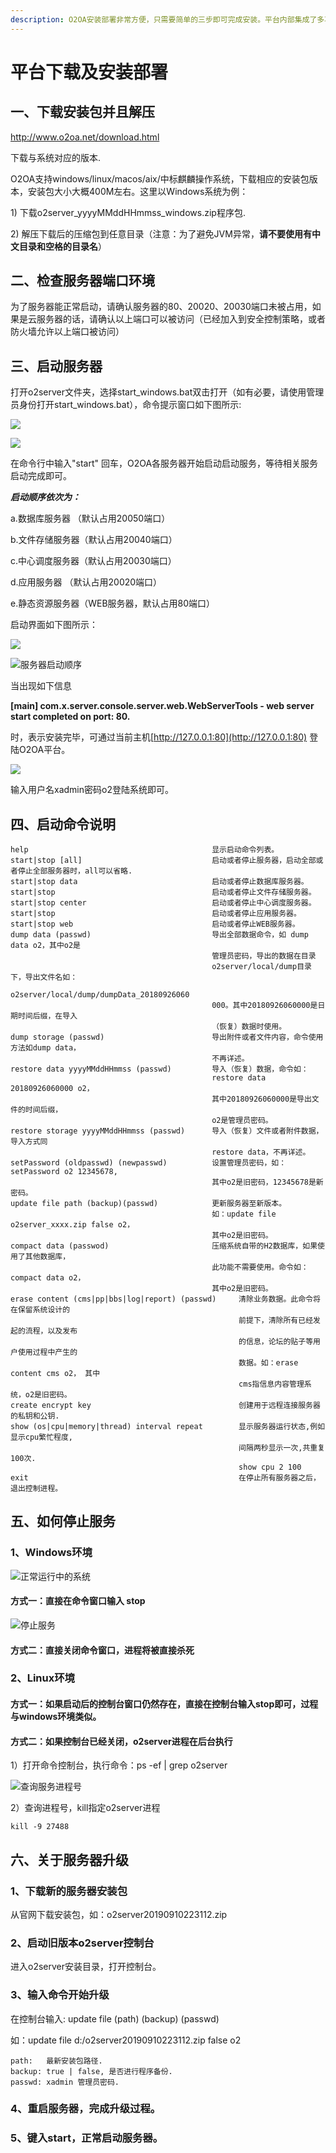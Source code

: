 ```yaml
---
description: O2OA安装部署非常方便，只需要简单的三步即可完成安装。平台内部集成了多项管理命令，可以进行系统升级，管理员密码修改，数据导出恢复等管理操作。
---
```


# 平台下载及安装部署

## 一、下载安装包并且解压

 http://www.o2oa.net/download.html

下载与系统对应的版本.

O2OA支持windows/linux/macos/aix/中标麒麟操作系统，下载相应的安装包版本，安装包大小大概400M左右。这里以Windows系统为例：

1\) 下载o2server\_yyyyMMddHHmmss\_windows.zip程序包.

2\) 解压下载后的压缩包到任意目录（注意：为了避免JVM异常，**请不要使用有中文目录和空格的目录名**）

## 二、检查服务器端口环境

为了服务器能正常启动，请确认服务器的80、20020、20030端口未被占用，如果是云服务器的话，请确认以上端口可以被访问（已经加入到安全控制策略，或者防火墙允许以上端口被访问）

## 三、启动服务器

打开o2server文件夹，选择start\_windows.bat双击打开（如有必要，请使用管理员身份打开start\_windows.bat），命令提示窗口如下图所示:

![](../.gitbook/assets/12a010d5313bea667ded00c148ec84d594a.jpg)

![](file://C:/Users/zhour/Desktop/12a010d5313bea667ded00c148ec84d594a.jpg?lastModify=1565946515)

在命令行中输入"start" 回车，O2OA各服务器开始启动启动服务，等待相关服务启动完成即可。

 _**启动顺序依次为：**_

 a.数据库服务器 （默认占用20050端口）

 b.文件存储服务器（默认占用20040端口）

 c.中心调度服务器（默认占用20030端口）

 d.应用服务器 （默认占用20020端口）

 e.静态资源服务器（WEB服务器，默认占用80端口）

启动界面如下图所示：

![](../.gitbook/assets/image%20%2849%29.png)

![&#x670D;&#x52A1;&#x5668;&#x542F;&#x52A8;&#x987A;&#x5E8F;](file://C:/Users/zhour/Desktop/qidong.jpg?lastModify=1565946515)

当出现如下信息

**\[main\] com.x.server.console.server.web.WebServerTools - web server start completed on port: 80.**

时，表示安装完毕，可通过当前主机[http://127.0.0.1:80](http://127.0.0.1:80) 登陆O2OA平台。

![](https://oscimg.oschina.net/oscnet/27a128076d5b086a5957f406e9b6314e2ac.jpg)

 输入用户名xadmin密码o2登陆系统即可。

## 四、启动命令说明

```text
help                                         显示启动命令列表。
start|stop [all]                             启动或者停止服务器，启动全部或者停止全部服务器时，all可以省略.
start|stop data                              启动或者停止数据库服务器。
start|stop                                   启动或者停止文件存储服务器。
start|stop center                            启动或者停止中心调度服务器。
start|stop                                   启动或者停止应用服务器。
start|stop web                               启动或者停止WEB服务器。
dump data (passwd)                           导出全部数据命令，如 dump data o2，其中o2是
                                             管理员密码，导出的数据在目录
                                             o2server/local/dump目录下，导出文件名如：
                                             o2server/local/dump/dumpData_20180926060
                                             000。其中20180926060000是日期时间后缀，在导入
                                             （恢复）数据时使用。
dump storage (passwd)                        导出附件或者文件内容，命令使用方法如dump data，
                                             不再详述。
restore data yyyyMMddHHmmss (passwd)         导入（恢复）数据，命令如：
                                             restore data 20180926060000 o2，
                                             其中20180926060000是导出文件的时间后缀，
                                             o2是管理员密码。
restore storage yyyyMMddHHmmss (passwd)      导入（恢复）文件或者附件数据，导入方式同
                                             restore data，不再详述。
setPassword (oldpasswd) (newpasswd)          设置管理员密码，如：setPassword o2 12345678,
                                             其中o2是旧密码，12345678是新密码。
update file path (backup)(passwd)            更新服务器至新版本。
                                             如：update file o2server_xxxx.zip false o2， 
                                             其中o2是旧密码。
compact data (passwod)                       压缩系统自带的H2数据库，如果使用了其他数据库，
                                             此功能不需要使用。命令如：compact data o2， 
                                             其中o2是旧密码。
erase content (cms|pp|bbs|log|report) (passwd)     清除业务数据。此命令将在保留系统设计的
                                                   前提下，清除所有已经发起的流程，以及发布
                                                   的信息，论坛的贴子等用户使用过程中产生的
                                                   数据。如：erase content cms o2， 其中
                                                   cms指信息内容管理系统，o2是旧密码。
create encrypt key                                 创建用于远程连接服务器的私钥和公钥.
show (os|cpu|memory|thread) interval repeat        显示服务器运行状态,例如显示cpu繁忙程度,
                                                   间隔两秒显示一次,共重复100次.
                                                   show cpu 2 100
exit                                               在停止所有服务器之后，退出控制进程。
```

## 五、如何停止服务

### 1、Windows环境

![&#x6B63;&#x5E38;&#x8FD0;&#x884C;&#x4E2D;&#x7684;&#x7CFB;&#x7EDF;](../.gitbook/assets/1%20%288%29.png)

#### 方式一：直接在命令窗口输入 stop

![&#x505C;&#x6B62;&#x670D;&#x52A1;](../.gitbook/assets/2%20%2811%29.png)

#### 方式二：直接关闭命令窗口，进程将被直接杀死

### 2、Linux环境

#### 方式一：如果启动后的控制台窗口仍然存在，直接在控制台输入stop即可，过程与windows环境类似。

#### 方式二：如果控制台已经关闭，o2server进程在后台执行 

1）打开命令控制台，执行命令：ps -ef \| grep o2server

![&#x67E5;&#x8BE2;&#x670D;&#x52A1;&#x8FDB;&#x7A0B;&#x53F7;](../.gitbook/assets/3%20%289%29.png)

2）查询进程号，kill指定o2server进程

```text
kill -9 27488
```

## 六、关于服务器升级

### 1、下载新的服务器安装包

从官网下载安装包，如：o2server20190910223112.zip

### 2、启动旧版本o2server控制台

进入o2server安装目录，打开控制台。

### 3、输入命令开始升级

在控制台输入:  update file \(path\) \(backup\) \(passwd\)

如：update file d:/o2server20190910223112.zip false o2

```text
path:   最新安装包路径.
backup: true | false, 是否进行程序备份.
passwd: xadmin 管理员密码.
```

### 4、重启服务器，完成升级过程。

### 5、键入start，正常启动服务器。



